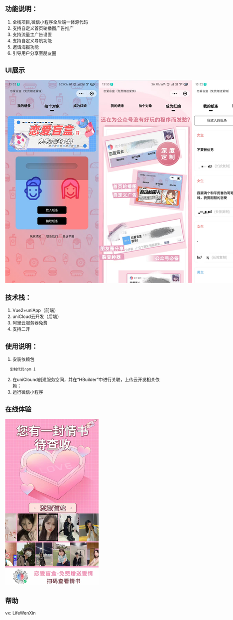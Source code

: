 ## 功能说明：
1. 全栈项目,微信小程序全后端一体源代码
2. 支持自定义首页轮播图广告推广
3. 支持流量主广告设置
4. 支持自定义导航功能
5. 邀请海报功能
6. 引导用户分享至朋友圈

## UI展示
<div style="display: flex;">
  <img src="./readmeImg/2.jpg" width="300px" />
  <img src="./readmeImg/1.jpg" width="300px" />
  <img src="./readmeImg/3.jpg" width="300px" />
</div>

## 技术栈：
1. Vue2+uniApp（前端）
2. uniCloud云开发（后端）
3. 阿里云服务器免费
4. 支持二开

## 使用说明：
1. 安装依赖包

```js
  复制代码npm i
```
2. 在uniClound创建服务空间，并在“HBuilder”中进行关联，上传云开发相关依赖；
3. 运行微信小程序

## 在线体验
<img src="./readmeImg/baibao.jpg" width="300px" />

## 帮助
vx: LifeWenXin